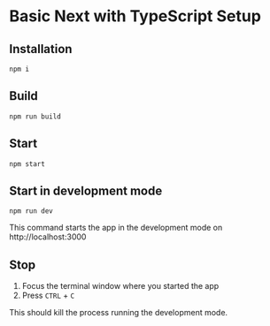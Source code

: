 # Basic Next with TypeScript Setup

## Installation

```
npm i
```

## Build

```
npm run build
```

## Start

```
npm start
```

## Start in development mode

```
npm run dev
```

This command starts the app in the development mode on http://localhost:3000

## Stop

1. Focus the terminal window where you started the app
2. Press `CTRL` + `C`

This should kill the process running the development mode.
